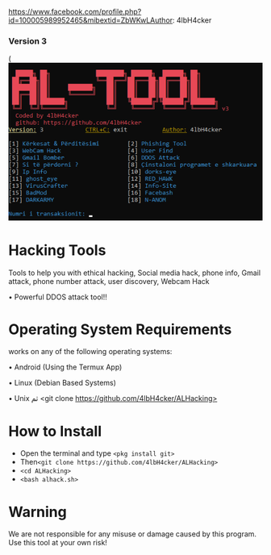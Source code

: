 https://www.facebook.com/profile.php?id=100005989952465&mibextid=ZbWKwLAuthor: 4lbH4cker
### Version 3
(![image](https://raw.githubusercontent.com/4lbH4cker/ALHacking/main/alhacking.png)

# Hacking Tools
Tools to help you with ethical hacking, Social media hack, phone info, Gmail attack, phone number attack, user discovery, Webcam Hack

• Powerful DDOS attack tool!!


# Operating System Requirements
works on any of the following operating systems:

• Android (Using the Termux App)

• Linux (Debian Based Systems)

• Unix<pkg install git>
ثم <git clone https://github.com/4lbH4cker/ALHacking>
<cd ALHacking>
<bash alhack.sh>

# How to Install
* Open the terminal and type `<pkg install git>`
* Then`<git clone https://github.com/4lbH4cker/ALHacking>`
* `<cd ALHacking>`
* `<bash alhack.sh>`


# Warning

We are not responsible for any misuse or damage caused by this program. Use this tool at your own risk!
